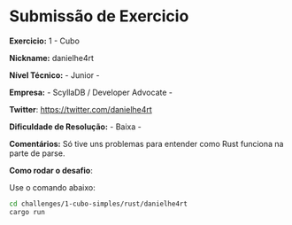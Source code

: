 # Submissão de Exercicio

**Exercicio:** 1 - Cubo

**Nickname:** danielhe4rt

**Nível Técnico:** - Junior -

**Empresa:** - ScyllaDB / Developer Advocate -

**Twitter**: https://twitter.com/danielhe4rt

**Dificuldade de Resolução:** - Baixa -

**Comentários:** Só tive uns problemas para entender como Rust funciona na parte de parse.

**Como rodar o desafio**: 

Use o comando abaixo: 
```bash
cd challenges/1-cubo-simples/rust/danielhe4rt
cargo run
```